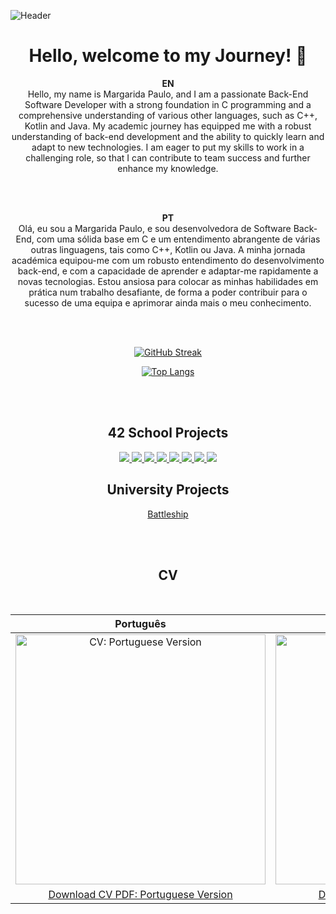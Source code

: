 ![Header](https://github.com/margarida-paulo/margarida-paulo/assets/63985525/7baed620-07fb-4d25-b61b-d8505cbcd5bc)


  
<h1 align="center">Hello, welcome to my Journey! 👋</h1>

<div align="center">
  
**EN**
<br>
Hello, my name is Margarida Paulo, and I am a passionate Back-End Software Developer with a strong foundation in C programming and a comprehensive understanding of various other languages, such as C++, Kotlin and Java. My academic journey has equipped me with a robust understanding of back-end development and the ability to quickly learn and adapt to new technologies. I am eager to put my skills to work in a challenging role, so that I can contribute to team success and further enhance my knowledge.

<br>
<br>

**PT**
<br>
Olá, eu sou a Margarida Paulo, e sou desenvolvedora de Software Back-End, com uma sólida base em C e um entendimento abrangente de várias outras linguagens, tais como C++, Kotlin ou Java. A minha jornada académica equipou-me com um robusto entendimento do desenvolvimento back-end, e com a capacidade de aprender e adaptar-me rapidamente a novas tecnologias. Estou ansiosa para colocar as minhas habilidades em prática num trabalho desafiante, de forma a poder contribuir para o sucesso de uma equipa e aprimorar ainda mais o meu conhecimento.

<br><br>

[![GitHub Streak](https://streak-stats.demolab.com?user=margarida-paulo&theme=radical&hide_border=true&date_format=j%20M%5B%20Y%5D&exclude_days=Sun%2CSat)](https://git.io/streak-stats)

[![Top Langs](https://github-readme-stats.vercel.app/api/top-langs/?username=margarida-paulo&layout=pie&theme=radical&langs_count=5&hide_border=true)](https://github.com/anuraghazra/github-readme-stats)
</div>

<br><br>
<div align="center">
  
## 42 School Projects

<a href="https://github.com/margarida-paulo/Libft">
  <img src="https://github.com/margarida-paulo/margarida-paulo/assets/63985525/a258577c-b1dd-4399-93cb-757eb30f77c8">
</a>

<a href="https://github.com/margarida-paulo/Printf">
  <img src="https://github.com/margarida-paulo/margarida-paulo/assets/63985525/35b114ed-00af-4f3e-8de2-64facc38d197">
</a>

<a href="https://github.com/margarida-paulo/GetNextLine">
  <img src="https://github.com/margarida-paulo/margarida-paulo/assets/63985525/d09c7bad-ef19-4726-a729-b3e58960a45a">
</a>

<a href="https://github.com/margarida-paulo/Push-Swap-with-Checker">
  <img src="https://github.com/margarida-paulo/margarida-paulo/assets/63985525/462f905d-2900-41ce-8e40-87fa28ca9327">
</a>

<a href="https://github.com/margarida-paulo/So_Long_Linux_Enemies">
  <img src="https://github.com/margarida-paulo/margarida-paulo/assets/63985525/d06e1b69-7108-4bd9-aa46-7889fc599d9f">
</a>

<a href="https://github.com/margarida-paulo/Pipex">
  <img src="https://github.com/margarida-paulo/margarida-paulo/assets/63985525/a6d0cd7f-8bff-40bb-b4ee-4fa57a7cf2ee">
</a>

<a href="https://github.com/margarida-paulo/Minitalk">
  <img src="https://github.com/margarida-paulo/margarida-paulo/assets/63985525/329e5e4c-513a-49a8-9d46-a45eaf3406dc">
</a>

<a href="https://github.com/Pouya-L/minishell_WIP">
  <img src="https://github.com/margarida-paulo/margarida-paulo/assets/63985525/337a22ef-2fcf-41dd-bc20-116817924893">
</a>

<br>

## University Projects

[Battleship](https://github.com/margarida-paulo/Batalha-Naval) <br>

</div>

<br><br>

<div align="center">

## CV
<br>

| Português | English |
|:---: | :---:|
| <img width="400" alt="CV: Portuguese Version" src="https://github.com/margarida-paulo/margarida-paulo/assets/63985525/bcdd673a-e3ac-4ffa-a526-9e99740ccf47"> | <img width="400" alt="CV: English Version" src="https://github.com/margarida-paulo/margarida-paulo/assets/63985525/734d7a3d-52d3-4d64-aedd-3b524ca074ba"> |
| [Download CV PDF: Portuguese Version](https://github.com/margarida-paulo/margarida-paulo/files/15402029/CV.May.2024.PT.pdf)  | [Download CV PDF: English Version](https://github.com/margarida-paulo/margarida-paulo/files/15402032/CV.May.2024.EN.pdf) |


</div>
<!--
**margarida-paulo/margarida-paulo** is a ✨ _special_ ✨ repository because its `README.md` (this file) appears on your GitHub profile.

Here are some ideas to get you started:

- 🔭 I’m currently working on ...
- 🌱 I’m currently learning ...
- 👯 I’m looking to collaborate on ...
- 🤔 I’m looking for help with ...
- 💬 Ask me about ...
- 📫 How to reach me: ...
- 😄 Pronouns: ...
- ⚡ Fun fact: ...
-->
